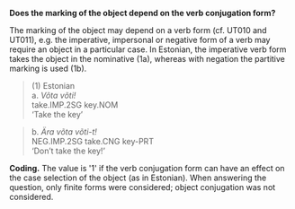 **Does the marking of the object depend on the verb conjugation form?**

The marking of the object may depend on a verb form (cf. UT010 and UT011), e.g. the imperative, impersonal or negative form of a verb may require an object in a particular case. In Estonian, the imperative verb form takes the object in the nominative (1a), whereas with negation the partitive marking is used (1b).

>(1) Estonian<br/>
>a. *Võta         võti!*<br/>
>   take.IMP.2SG  key.NOM<br/>
>   ‘Take the key’

>b. *Ära          võta      võti-t!*<br/>
>   NEG.IMP.2SG   take.CNG  key-PRT<br/>
>   ‘Don’t take the key!’

**Coding.** The value is '1' if the verb conjugation form can have an effect on the case selection of the object (as in Estonian). When answering the question, only finite forms were considered; object conjugation was not considered.
